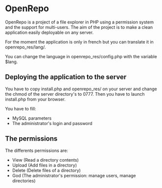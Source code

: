 OpenRepo
========

OpenRepo is a project of a file explorer in PHP using a permission system and the support for multi-users. The aim of the project is to make a clean application easily deployable on any server.

For the moment the application is only in french but you can translate it in openrepo_res/lang/.

You can change the language in openrepo_res/config.php with the variable $lang. 

Deploying the application to the server
---------------------------------------
You have to copy install.php and openrepo_res/ on your server and change the chmod of the server directory's to 0777. Then you have to launch install.php from your browser.

You have to fill:
- MySQL parameters
- The administrator's login and password

The permissions
---------------
The differents permissions are:
- View (Read a directory contents)
- Upload (Add files in a directory)
- Delete (Delete files of a directory)
- God (The administrator's permission: manage users, manage directories)
